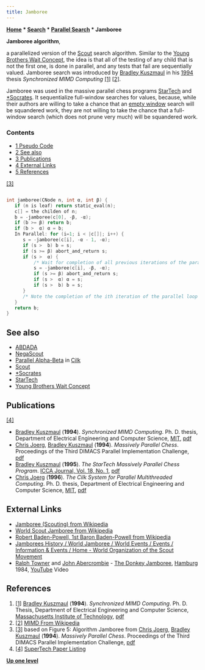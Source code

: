 ```yaml
---
title: Jamboree
---
```

**[Home](Home "Home") \* [Search](Search "Search") \* [Parallel Search](Parallel_Search "Parallel Search") \* Jamboree**


**Jamboree algorithm**,  

a parallelized version of the [Scout](Scout "Scout") search algorithm. Similar to the [Young Brothers Wait Concept](Young_Brothers_Wait_Concept "Young Brothers Wait Concept"), the idea is that all of the testing of any child that is not the first one, is done in parallel, and any tests that fail are sequentially valued. Jamboree search was introduced by [Bradley Kuszmaul](Bradley_Kuszmaul "Bradley Kuszmaul") in his [1994](Timeline#1994 "Timeline") thesis *Synchronized MIMD Computing* <a id="cite-note-1" href="#cite-ref-1">[1]</a> <a id="cite-note-2" href="#cite-ref-2">[2]</a>. 


Jamboree was used in the massive parallel chess programs [StarTech](StarTech "StarTech") and [\*Socrates](Star_Socrates "Star Socrates"). It sequentialize full-window searches for values, because, while their authors are willing to take a chance that an [empty window](Null_Window "Null Window") search will be squandered work, they are not willing to take the chance that a full-window search (which does not prune very much) will be squandered work. 



### Contents


* [1 Pseudo Code](#pseudo-code)
* [2 See also](#see-also)
* [3 Publications](#publications)
* [4 External Links](#external-links)
* [5 References](#references)






<a id="cite-note-3" href="#cite-ref-3">[3]</a>




```C++

int jamboree(CNode n, int α, int β) {
   if (n is leaf) return static_eval(n);
   c[] = the childen of n;
   b = -jamboree(c[0], -β, -α); 
   if (b >= β) return b;
   if (b >  α) α = b;
   In Parallel: for (i=1; i < |c[]|; i++) {
      s = -jamboree(c[i], -α - 1, -α);
      if (s >  b) b = s;
      if (s >= β) abort_and_return s;
      if (s >  α) {
          /* Wait for completion of all previous iterations of the parallel loop */
          s = -jamboree(c[i], -β, -α);
          if (s >= β) abort_and_return s;
          if (s >  α) α = s;
          if (s >  b) b = s;
      }
      /* Note the completion of the ith iteration of the parallel loop */
   }
   return b;
}

```

## See also


* [ABDADA](ABDADA "ABDADA")
* [NegaScout](NegaScout "NegaScout")
* [Parallel Alpha-Beta](Cilk#ParallelAlphaBeta "Cilk") in [Cilk](Cilk "Cilk")
* [Scout](Scout "Scout")
* [\*Socrates](Star_Socrates "Star Socrates")
* [StarTech](StarTech "StarTech")
* [Young Brothers Wait Concept](Young_Brothers_Wait_Concept "Young Brothers Wait Concept")


## Publications


<a id="cite-note-4" href="#cite-ref-4">[4]</a>



* [Bradley Kuszmaul](Bradley_Kuszmaul "Bradley Kuszmaul") (**1994**). *Synchronized MIMD Computing*. Ph. D. thesis, Department of Electrical Engineering and Computer Science, [MIT](Massachusetts_Institute_of_Technology "Massachusetts Institute of Technology"), [pdf](http://supertech.csail.mit.edu/papers/thesis-kuszmaul.pdf)
* [Chris Joerg](Chris_Joerg "Chris Joerg"), [Bradley Kuszmaul](Bradley_Kuszmaul "Bradley Kuszmaul") (**1994**). *Massively Parallel Chess*. Proceedings of the Third DIMACS Parallel Implementation Challenge, [pdf](http://supertech.csail.mit.edu/papers/dimacs94.pdf)
* [Bradley Kuszmaul](Bradley_Kuszmaul "Bradley Kuszmaul") (**1995**). *The StarTech Massively Parallel Chess Program*. [ICCA Journal, Vol. 18, No. 1](ICGA_Journal#18_1 "ICGA Journal"), [pdf](http://supertech.csail.mit.edu/papers/startech.pdf)
* [Chris Joerg](Chris_Joerg "Chris Joerg") (**1996**). *The Cilk System for Parallel Multithreaded Computing*. Ph. D. thesis, Department of Electrical Engineering and Computer Science, [MIT](Massachusetts_Institute_of_Technology "Massachusetts Institute of Technology"), [pdf](http://supertech.csail.mit.edu/papers/joerg-phd-thesis.pdf)


## External Links


* [Jamboree (Scouting) from Wikipedia](https://en.wikipedia.org/wiki/Jamboree_%28Scouting%29)
* [World Scout Jamboree from Wikipedia](https://en.wikipedia.org/wiki/World_Scout_Jamboree)
* [Robert Baden-Powell, 1st Baron Baden-Powell from Wikipedia](https://en.wikipedia.org/wiki/Robert_Baden-Powell,_1st_Baron_Baden-Powell)
* [Jamborees History / World Jamboree / World Events / Events / Information & Events / Home - World Organization of the Scout Movement](http://www.scout.org/en/information_events/events/world_events/world_jamboree/jamborees_history)
* [Ralph Towner](Category:Ralph_Towner "Category:Ralph Towner") and [John Abercrombie](Category:John_Abercrombie "Category:John Abercrombie") - [The Donkey Jamboree](https://en.wikipedia.org/wiki/Slide_Show_(album)), [Hamburg](https://en.wikipedia.org/wiki/Hamburg) 1984, [YouTube](https://en.wikipedia.org/wiki/YouTube) Video


 
## References


1. <a id="cite-ref-1" href="#cite-note-1">[1]</a> [Bradley Kuszmaul](Bradley_Kuszmaul "Bradley Kuszmaul") (**1994**). *Synchronized MIMD Computing*. Ph. D. Thesis, Department of Electrical Engineering and Computer Science, [Massachusetts Institute of Technology](Massachusetts_Institute_of_Technology "Massachusetts Institute of Technology"), [pdf](http://supertech.csail.mit.edu/papers/thesis-kuszmaul.pdf)
2. <a id="cite-ref-2" href="#cite-note-2">[2]</a> [MIMD From Wikipedia](https://en.wikipedia.org/wiki/MIMD)
3. <a id="cite-ref-3" href="#cite-note-3">[3]</a> based on Figure 5: Algorithm Jamboree from [Chris Joerg](Chris_Joerg "Chris Joerg"), [Bradley Kuszmaul](Bradley_Kuszmaul "Bradley Kuszmaul") (**1994**). *Massively Parallel Chess*. Proceedings of the Third DIMACS Parallel Implementation Challenge, [pdf](http://supertech.csail.mit.edu/papers/dimacs94.pdf)
4. <a id="cite-ref-4" href="#cite-note-4">[4]</a> [SuperTech Paper Listing](http://supertech.csail.mit.edu/papers.html)

**[Up one level](Parallel_Search "Parallel Search")**







 

